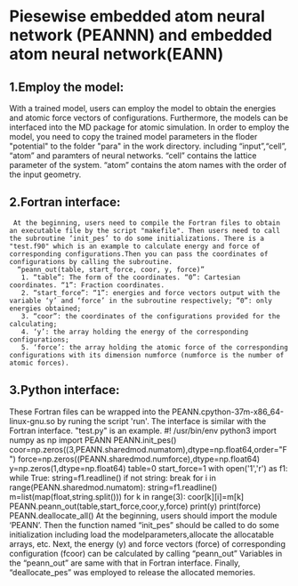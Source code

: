 Piesewise embedded atom neural network (PEANNN) and embedded atom neural network(EANN)
===========
1.Employ the model:
---------------
   With a trained model, users can employ the model to obtain the energies and atomic force vectors of configurations. Furthermore, the models can be interfaced into the MD package for atomic simulation. In order to employ the model, you need to copy the trained model parameters in the floder "potential" to the folder "para" in the work directory.  including “input”,“cell”, “atom” and paramters of neural networks. “cell” contains the lattice parameter of the system. “atom” contains the atom names with the order of the input geometry.

2.Fortran interface:
------------------
     At the beginning, users need to compile the Fortran files to obtain an executable file by the script "makefile". Then users need to call the subroutine ‘init_pes’ to do some initializations. There is a "test.f90" which is an example to calculate energy and force of corresponding configurations.Then you can pass the coordinates of configurations by calling the subroutine.
      “peann_out(table, start_force, coor, y, force)”
       1. “table”: The form of the coordinates. “0”: Cartesian coordinates. “1”: Fraction coordinates.
       2. “start_force”: “1”: energies and force vectors output with the variable ‘y’ and ‘force’ in the subroutine respectively; “0”: only energies obtained;
       3. “coor”: the coordinates of the configurations provided for the calculating;
       4. ‘y’: the array holding the energy of the corresponding configurations; 
       5. ‘force’: the array holding the atomic force of the corresponding configurations with its dimension numforce (numforce is the number of atomic forces).
3.Python interface:
-----------------------
  These Fortran files can be wrapped into the PEANN.cpython-37m-x86_64-linux-gnu.so by runing the script 'run'. The interface is similar with the Fortran interface. "test.py" is an example. 
    #! /usr/bin/env python3
    import numpy as np
    import PEANN
    PEANN.init_pes()
    coor=np.zeros((3,PEANN.sharedmod.numatom),dtype=np.float64,order="F")
    force=np.zeros((PEANN.sharedmod.numforce),dtype=np.float64)
    y=np.zeros(1,dtype=np.float64)
    table=0
    start_force=1
    with open('1','r') as f1:
       while True:
          string=f1.readline()
          if not string: break
          for i in range(PEANN.sharedmod.numatom):
             string=f1.readline()
             m=list(map(float,string.split()))
             for k in range(3):
                coor[k][i]=m[k]
                PEANN.peann_out(table,start_force,coor,y,force)
          print(y)
          print(force)
    PEANN.deallocate_all()
  At the beginning, users should import the module ‘PEANN’. Then the function named “init_pes” should be called to do some initialization including load the modelparameters,allocate the allocatable arrays, etc. Next, the energy (y) and force vectors (force) of corresponding configuration (fcoor) can be calculated by calling “peann_out” Variables in the “peann_out” are same with that in Fortran interface. Finally, “deallocate_pes” was employed to release the allocated memories.
